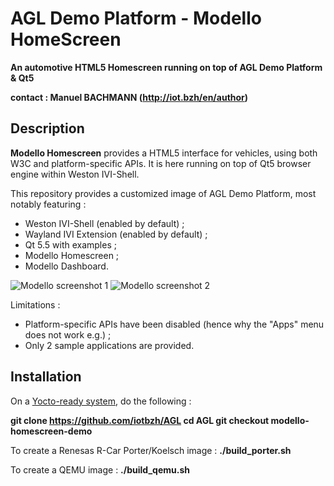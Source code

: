 AGL Demo Platform - Modello HomeScreen
======================================

<strong>An automotive HTML5 Homescreen running on top of AGL Demo Platform & Qt5

contact : Manuel BACHMANN (http://iot.bzh/en/author)</strong>


## Description

 <strong>Modello Homescreen</strong> provides a HTML5 interface for vehicles, using both W3C and platform-specific APIs.
 It is here running on top of Qt5 browser engine within Weston IVI-Shell.

 This repository provides a customized image of AGL Demo Platform, most notably featuring :
 * Weston IVI-Shell (enabled by default) ;
 * Wayland IVI Extension (enabled by default) ;
 * Qt 5.5 with examples ;
 * Modello Homescreen ;
 * Modello Dashboard.

![Modello screenshot 1](http://iot.bzh/images/images/agl_dp-qt-modello_2-small.jpg)
![Modello screenshot 2](http://iot.bzh/images/images/agl_dp-qt-modello_4-small.jpg)

 Limitations :
 * Platform-specific APIs have been disabled (hence why the "Apps" menu does not work e.g.) ;
 * Only 2 sample applications are provided.

## Installation

On a [Yocto-ready system](http://www.yoctoproject.org/docs/1.8/yocto-project-qs/yocto-project-qs.html), do the following :

<strong>git clone https://github.com/iotbzh/AGL
cd AGL
git checkout modello-homescreen-demo</strong>

   To create a Renesas R-Car Porter/Koelsch image :
<strong>./build_porter.sh</strong>

   To create a QEMU image :
<strong>./build_qemu.sh</strong>
